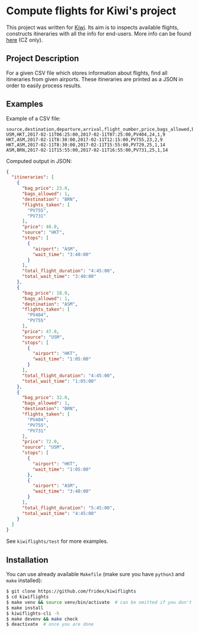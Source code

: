 # Compute flights for Kiwi's project

This project was written for [Kiwi](https://kiwi.com). Its aim is to inspects available flights, constructs itineraries with all the info for end-users. More info can be found [here](https://gist.github.com/martin-kokos/7fb98650c66bd8d93767da6627affffa) (CZ only).

## Project Description

For a given CSV file which stores information about flights, find all itineraries from given airports. These itineraries are printed as a JSON in order to easily process results.

## Examples

Example of a CSV file:
```csv
source,destination,departure,arrival,flight_number,price,bags_allowed,bag_price
USM,HKT,2017-02-11T06:25:00,2017-02-11T07:25:00,PV404,24,1,9
HKT,ASM,2017-02-11T8:30:00,2017-02-11T12:15:00,PV755,23,2,9
HKT,ASM,2017-02-11T8:30:00,2017-02-11T15:55:00,PV729,25,1,14
ASM,BRN,2017-02-11T15:55:00,2017-02-11T16:55:00,PV731,25,1,14
```

Computed output in JSON:
```json
{
  "itineraries": [
    {
      "bag_price": 23.0,
      "bags_allowed": 1,
      "destination": "BRN",
      "flights_taken": [
        "PV755",
        "PV731"
      ],
      "price": 48.0,
      "source": "HKT",
      "stops": [
        {
          "airport": "ASM",
          "wait_time": "3:40:00"
        }
      ],
      "total_flight_duration": "4:45:00",
      "total_wait_time": "3:40:00"
    },
    {
      "bag_price": 18.0,
      "bags_allowed": 1,
      "destination": "ASM",
      "flights_taken": [
        "PV404",
        "PV755"
      ],
      "price": 47.0,
      "source": "USM",
      "stops": [
        {
          "airport": "HKT",
          "wait_time": "1:05:00"
        }
      ],
      "total_flight_duration": "4:45:00",
      "total_wait_time": "1:05:00"
    },
    {
      "bag_price": 32.0,
      "bags_allowed": 1,
      "destination": "BRN",
      "flights_taken": [
        "PV404",
        "PV755",
        "PV731"
      ],
      "price": 72.0,
      "source": "USM",
      "stops": [
        {
          "airport": "HKT",
          "wait_time": "1:05:00"
        },
        {
          "airport": "ASM",
          "wait_time": "3:40:00"
        }
      ],
      "total_flight_duration": "5:45:00",
      "total_wait_time": "4:45:00"
    }
  ]
}
```

See `kiwiflights/test` for more examples.

## Installation

You can use already available `Makefile` (make sure you have `python3` and `make` installed):

```bash
$ git clone https://github.com/fridex/kiwiflights
$ cd kiwiflights
$ make venv && source venv/bin/activate  # can be omitted if you don't want to use virtualenv
$ make install 
$ kiwiflights-cli -h
$ make devenv && make check
$ deactivate  # once you are done
```
